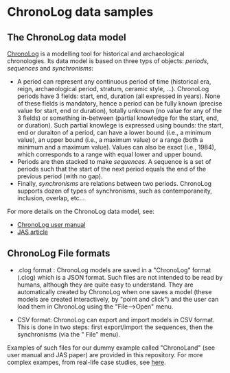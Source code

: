 # ChronoLog data samples

## The ChronoLog data model

[ChronoLog](https://chrono.ulb.be/) is a modelling tool for historical and archaeological chronologies. Its data model is based on three typs of objects: *periods*, *sequences* and *synchronisms*: 
* A period can represent any continuous period of time (historical era, reign, archaeological period, stratum, ceramic style, ...). ChronoLog periods have 3 fields: start, end, duration (all expressed in years). None of these fields is mandatory, hence a period can be fully known (precise value for start, end or duration), totally unknown (no value for any of the 3 fields) or something in-between (partial knowledge for the start, end, or duration). Such partial knowlege is expressed using bounds: the start, end or duraiton of a period, can have a lower bound (i.e., a minimum value), an upper bound (i.e., a maximum value) or a range (both a minimum and a maximum value). Values can also be exact (i.e., 1984), which corresponds to a range with equal lower and upper bound. 
* Periods are then stacked to make *sequences*. A sequence is a set of periods such that the start of the next period equals the end of the previous period (with no gap). 
* Finally, *synchronisms* are relations between two periods. ChronoLog supports dozen of types of synchronisms, such as contemporaneity, inclusion, overlap, etc... 

For more details on the ChronoLog data model, see: 

* [ChronoLog user manual](https://chrono.ulb.be/download/)
* [JAS article](https://doi.org/10.1016/j.jas.2020.105225)

## ChronoLog File formats

* .clog format : ChronoLog models are saved in a "ChronoLog" format (.clog) which is a JSON format. Such files are not intended to be read by humans, although they are quite easy to understand. They are automatically created by ChronoLog when one saves a model (these models are created interactively, by "point and click") and the user can load them in ChronoLog using the "File-->Open" menu.

* CSV format: ChronoLog can export and import models in CSV format. This is done in two steps: first export/import the sequences, then the synchronisms (via the " File" menu).

Examples of such files for our dummy example called "ChronoLand" (see user manual and JAS paper) are provided in this repository. For more complex exampes, from real-life case studies, see [here](https://chrono.ulb.be/download/).